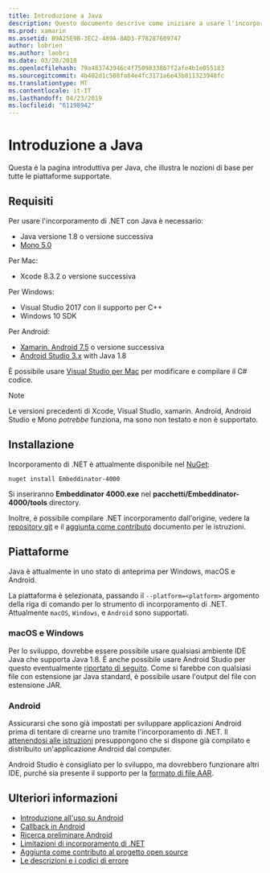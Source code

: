 ```yaml
---
title: Introduzione a Java
description: Questo documento descrive come iniziare a usare l'incorporamento di .NET con Java. Illustra i requisiti di sistema, installazione e le piattaforme supportate.
ms.prod: xamarin
ms.assetid: B9A25E9B-3EC2-489A-8AD3-F78287609747
author: lobrien
ms.author: laobri
ms.date: 03/28/2018
ms.openlocfilehash: 79a483743946c4f7509833867f2afe4b1e055183
ms.sourcegitcommit: 4b402d1c508fa84e4fc3171a6e43b811323948fc
ms.translationtype: MT
ms.contentlocale: it-IT
ms.lasthandoff: 04/23/2019
ms.locfileid: "61198942"
---
```

# <a name="getting-started-with-java"></a>Introduzione a Java

Questa è la pagina introduttiva per Java, che illustra le nozioni di base per tutte le piattaforme supportate.

## <a name="requirements"></a>Requisiti

Per usare l'incorporamento di .NET con Java è necessario:

* Java versione 1.8 o versione successiva
* [Mono 5.0](https://www.mono-project.com/download/)

Per Mac:

* Xcode 8.3.2 o versione successiva

Per Windows:

* Visual Studio 2017 con il supporto per C++
* Windows 10 SDK

Per Android:

* [Xamarin. Android 7.5](https://visualstudio.microsoft.com/xamarin/) o versione successiva
* [Android Studio 3.x](https://developer.android.com/studio/index.html) with Java 1.8

È possibile usare [Visual Studio per Mac](https://visualstudio.microsoft.com/vs/mac/) per modificare e compilare il C# codice.

> [!NOTE]
> Le versioni precedenti di Xcode, Visual Studio, xamarin. Android, Android Studio e Mono _potrebbe_ funziona, ma sono non testato e non è supportato.

## <a name="installation"></a>Installazione

Incorporamento di .NET è attualmente disponibile nel [NuGet](https://www.nuget.org/packages/Embeddinator-4000/):

```shell
nuget install Embeddinator-4000
```

Si inseriranno **Embeddinator 4000.exe** nel **pacchetti/Embeddinator-4000/tools** directory.

Inoltre, è possibile compilare .NET incorporamento dall'origine, vedere la [repository git](https://github.com/mono/Embeddinator-4000/) e il [aggiunta come contributo](https://github.com/mono/Embeddinator-4000/blob/master/Contributing.md) documento per le istruzioni.

## <a name="platforms"></a>Piattaforme

Java è attualmente in uno stato di anteprima per Windows, macOS e Android.

La piattaforma è selezionata, passando il `--platform=<platform>` argomento della riga di comando per lo strumento di incorporamento di .NET. Attualmente `macOS`, `Windows`, e `Android` sono supportati.

### <a name="macos-and-windows"></a>macOS e Windows

Per lo sviluppo, dovrebbe essere possibile usare qualsiasi ambiente IDE Java che supporta Java 1.8. È anche possibile usare Android Studio per questo eventualmente [riportato di seguito](https://stackoverflow.com/questions/16626810/can-android-studio-be-used-to-run-standard-java-projects). Come si farebbe con qualsiasi file con estensione jar Java standard, è possibile usare l'output del file con estensione JAR.

### <a name="android"></a>Android

Assicurarsi che sono già impostati per sviluppare applicazioni Android prima di tentare di crearne uno tramite l'incorporamento di .NET. Il [attenendosi alle istruzioni](~/tools/dotnet-embedding/get-started/java/android.md) presuppongono che si dispone già compilato e distribuito un'applicazione Android dal computer.

Android Studio è consigliato per lo sviluppo, ma dovrebbero funzionare altri IDE, purché sia presente il supporto per la [formato di file AAR](https://developer.android.com/studio/projects/android-library.html).

## <a name="further-reading"></a>Ulteriori informazioni

* [Introduzione all'uso su Android](~/tools/dotnet-embedding/get-started/java/android.md)
* [Callback in Android](~/tools/dotnet-embedding/android/callbacks.md)
* [Ricerca preliminare Android](~/tools/dotnet-embedding/android/index.md)
* [Limitazioni di incorporamento di .NET](~/tools/dotnet-embedding/limitations.md)
* [Aggiunta come contributo al progetto open source](https://github.com/mono/Embeddinator-4000/blob/master/Contributing.md)
* [Le descrizioni e i codici di errore](~/tools/dotnet-embedding/errors.md)
